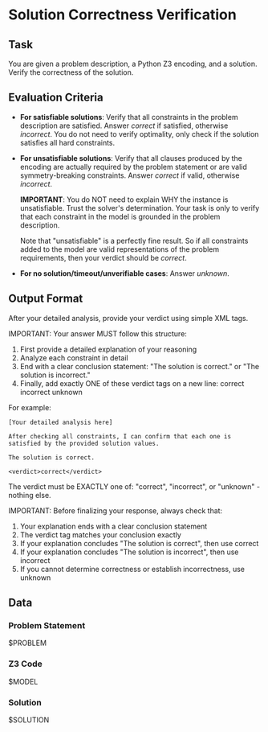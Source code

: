 # Solution Correctness Verification

## Task

You are given a problem description, a Python Z3 encoding, and a solution. Verify the correctness of the solution.

## Evaluation Criteria

- **For satisfiable solutions**: Verify that all constraints in the problem description are satisfied. Answer *correct* if satisfied, otherwise *incorrect*. You do not need to verify optimality, only check if the solution satisfies all hard constraints.

- **For unsatisfiable solutions**: Verify that all clauses produced by the encoding are actually required by the problem statement or are valid symmetry-breaking constraints. Answer *correct* if valid, otherwise *incorrect*.

  **IMPORTANT**: You do NOT need to explain WHY the instance is unsatisfiable. Trust the solver's determination. Your task is only to verify that each constraint in the model is grounded in the problem description.

  Note that "unsatisfiable" is a perfectly fine result. So if all constraints added to the model are valid representations of the problem requirements, then your verdict should be *correct*.

- **For no solution/timeout/unverifiable cases**: Answer *unknown*.

## Output Format

After your detailed analysis, provide your verdict using simple XML tags.

IMPORTANT: Your answer MUST follow this structure:
1. First provide a detailed explanation of your reasoning
2. Analyze each constraint in detail
3. End with a clear conclusion statement: "The solution is correct." or "The solution is incorrect."
4. Finally, add exactly ONE of these verdict tags on a new line:
   <verdict>correct</verdict>
   <verdict>incorrect</verdict>
   <verdict>unknown</verdict>

For example:
```
[Your detailed analysis here]

After checking all constraints, I can confirm that each one is satisfied by the provided solution values.

The solution is correct.

<verdict>correct</verdict>
```

The verdict must be EXACTLY one of: "correct", "incorrect", or "unknown" - nothing else.

IMPORTANT: Before finalizing your response, always check that:
1. Your explanation ends with a clear conclusion statement
2. The verdict tag matches your conclusion exactly
3. If your explanation concludes "The solution is correct", then use <verdict>correct</verdict>
4. If your explanation concludes "The solution is incorrect", then use <verdict>incorrect</verdict>
5. If you cannot determine correctness or establish incorrectness, use <verdict>unknown</verdict>

## Data

### Problem Statement

$PROBLEM

### Z3 Code

$MODEL

### Solution

$SOLUTION
